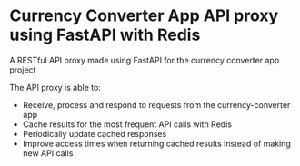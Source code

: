 # Currency Converter App API proxy using FastAPI with Redis

A RESTful API proxy made using FastAPI for the currency converter app project

The API proxy is able to:
- Receive, process and respond to requests from the currency-converter app
- Cache results for the most frequent API calls with Redis
- Periodically update cached responses
- Improve access times when returning cached results instead of making new API calls